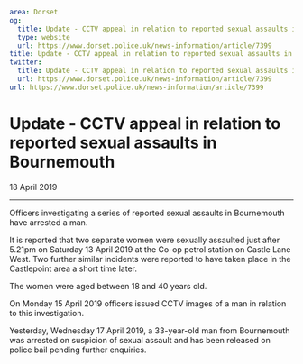 ```yaml
area: Dorset
og:
  title: Update - CCTV appeal in relation to reported sexual assaults in Bournemouth
  type: website
  url: https://www.dorset.police.uk/news-information/article/7399
title: Update - CCTV appeal in relation to reported sexual assaults in Bournemouth |
twitter:
  title: Update - CCTV appeal in relation to reported sexual assaults in Bournemouth
  url: https://www.dorset.police.uk/news-information/article/7399
url: https://www.dorset.police.uk/news-information/article/7399
```

# Update - CCTV appeal in relation to reported sexual assaults in Bournemouth

18 April 2019

* * *

Officers investigating a series of reported sexual assaults in Bournemouth have arrested a man.

It is reported that two separate women were sexually assaulted just after 5.21pm on Saturday 13 April 2019 at the Co-op petrol station on Castle Lane West. Two further similar incidents were reported to have taken place in the Castlepoint area a short time later.

The women were aged between 18 and 40 years old.

On Monday 15 April 2019 officers issued CCTV images of a man in relation to this investigation.

Yesterday, Wednesday 17 April 2019, a 33-year-old man from Bournemouth was arrested on suspicion of sexual assault and has been released on police bail pending further enquiries.
